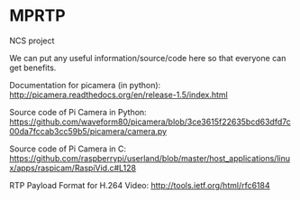 MPRTP
=====

NCS project

We can put any useful information/source/code here so that everyone can get benefits.


Documentation for picamera (in python):
http://picamera.readthedocs.org/en/release-1.5/index.html

Source code of Pi Camera in Python:
https://github.com/waveform80/picamera/blob/3ce3615f22635bcd63dfd7c00da7fccab3cc59b5/picamera/camera.py

Source code of Pi Camera in C:
https://github.com/raspberrypi/userland/blob/master/host_applications/linux/apps/raspicam/RaspiVid.c#L128

RTP Payload Format for H.264 Video:
http://tools.ietf.org/html/rfc6184

